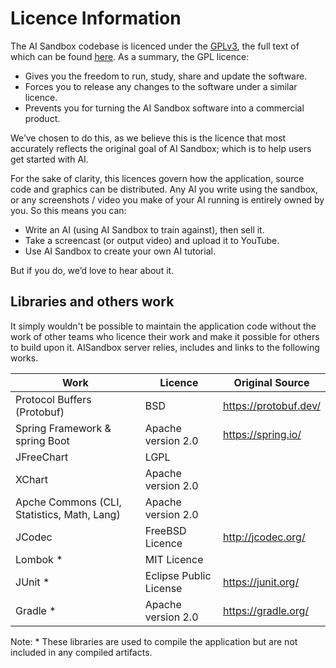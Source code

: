 # Licence Information

The AI Sandbox codebase is licenced under the [GPLv3](https://www.gnu.org/licenses/gpl-3.0.en.html), the full text of which can be found [here](https://www.gnu.org/licenses/gpl-3.0.en.html#license-text). As a summary, the GPL licence:

- Gives you the freedom to run, study, share and update the software.
- Forces you to release any changes to the software under a similar licence.
- Prevents you for turning the AI Sandbox software into a commercial product.

We’ve chosen to do this, as we believe this is the licence that most accurately reflects the original goal of AI Sandbox; which is to help users get started with AI.

For the sake of clarity, this licences govern how the application, source code and graphics can be distributed. Any AI you write using the sandbox, or any screenshots / video you make of your AI running is entirely owned by you. So this means you can:

- Write an AI (using AI Sandbox to train against), then sell it.
- Take a screencast (or output video) and upload it to YouTube.
- Use AI Sandbox to create your own AI tutorial.

But if you do, we’d love to hear about it.

## Libraries and others work

It simply wouldn't be possible to maintain the application code without the work of other teams who licence their work and make it possible for others to build upon it. AISandbox server relies, includes and links to the following works.

| Work                                        | Licence                | Original Source       |
|---------------------------------------------|------------------------|-----------------------|
| Protocol Buffers (Protobuf)                 | BSD                    | https://protobuf.dev/ |
| Spring Framework & spring Boot              | Apache version 2.0     | https://spring.io/    |
| JFreeChart                                  | LGPL                   |                       |
| XChart                                      | Apache version 2.0     |                       |
| Apche Commons (CLI, Statistics, Math, Lang) | Apache version 2.0     |                       |
| JCodec                                      | FreeBSD Licence        | http://jcodec.org/    |
| Lombok *                                    | MIT Licence            |                       |
| JUnit *                                     | Eclipse Public License | https://junit.org/    |
| Gradle *                                    | Apache version 2.0     | https://gradle.org/   |

Note: * These libraries are used to compile the application but are not included in any compiled artifacts.